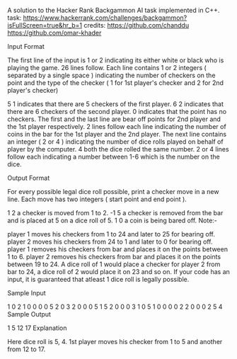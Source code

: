

A solution to the Hacker Rank Backgammon AI task implemented in C++. 
task: https://www.hackerrank.com/challenges/backgammon?isFullScreen=true&hr_b=1
credits: 
https://github.com/chanddu
https://github.com/omar-khader


Input Format

The first line of the input is 1 or 2 indicating its either white or black who is playing the game. 26 lines follow. Each line contains 1 or 2 integers ( separated by a single space ) indicating the number of checkers on the point and the type of the checker ( 1 for 1st player's checker and 2 for 2nd player's checker)

5 1 indicates that there are 5 checkers of the first player.
6 2 indicates that there are 6 checkers of the second player.
0 indicates that the point has no checkers. The first and the last line are bear off points for 2nd player and the 1st player respectively.
2 lines follow each line indicating the number of coins in the bar for the 1st player and the 2nd player.
The next line contains an integer ( 2 or 4 ) indicating the number of dice rolls played on behalf of player by the computer. 4 both the dice rolled the same number. 2 or 4 lines follow each indicating a number between 1-6 which is the number on the dice.

Output Format

For every possible legal dice roll possible, print a checker move in a new line. Each move has two integers ( start point and end point ).

1 2 a checker is moved from 1 to 2.
-1 5 a checker is removed from the bar and is placed at 5 on a dice roll of 5.
1 0 a coin is being bared off.
Note:-

player 1 moves his checkers from 1 to 24 and later to 25 for bearing off.
player 2 moves his checkers from 24 to 1 and later to 0 for bearing off.
player 1 removes his checkers from bar and places it on the points between 1 to 6.
player 2 removes his checkers from bar and places it on the points between 19 to 24. A dice roll of 1 would place a checker for player 2 from bar to 24, a dice roll of 2 would place it on 23 and so on.
If your code has an input, it is guaranteed that atleast 1 dice roll is legally possible.

Sample Input

1
0
2 1
0
0
0
0
5 2
0
3 2
0
0
0
5 1
5 2
0
0
0
3 1
0
5 1
0
0
0
0
2 2
0
0
0
2
5
4
Sample Output

1 5
12 17
Explanation

Here dice roll is 5, 4. 1st player moves his checker from 1 to 5 and another from 12 to 17.
